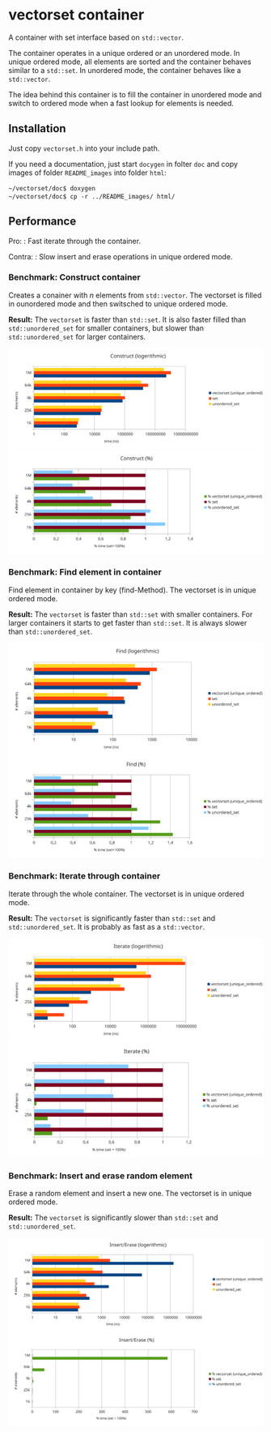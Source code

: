 # vectorset container

A container with set interface based on `std::vector`.

The container operates in a unique ordered or an unordered mode. In
unique ordered mode, all elements are sorted and the container behaves
similar to a `std::set`. In unordered mode, the container behaves like
a `std::vector`.

The idea behind this container is to fill the container in unordered
mode and switch to ordered mode when a fast lookup for elements is
needed.

## Installation

Just copy `vectorset.h` into your include path.

If you need a documentation, just start `docygen` in folter `doc` and copy images of folder `README_images` into folder `html`:

    ~/vectorset/doc$ doxygen
    ~/vectorset/doc$ cp -r ../README_images/ html/

## Performance

Pro:
: Fast iterate through the container.

Contra:
: Slow insert and erase operations in unique ordered mode.


### Benchmark: Construct container

Creates a conainer with _n_ elements from `std::vector`. The vectorset
is filled in ounordered mode and then switsched to unique ordered
mode.

**Result:** The `vectorset` is faster than `std::set`. It is also faster
filled than `std::unordered_set` for smaller containers, but slower
than `std::unordered_set` for larger containers.

![Chart: Construct (logerithmic)](README_images/Construct_log.svg)
![Chart: Construct (%)](README_images/Construct_percent.svg)


### Benchmark: Find element in container

Find element in container by key (find-Method). The vectorset is in
unique ordered mode.

**Result:** The `vectorset` is faster than `std::set` with smaller
containers. For larger containers it starts to get faster than
`std::set`. It is always slower than `std::unordered_set`.

![Chart: Find (logerithmic)](README_images/Find_log.svg)
![Chart: Find (%)](README_images/Find_percent.svg)

### Benchmark: Iterate through container

Iterate through the whole container. The vectorset is in
unique ordered mode.

**Result:** The `vectorset` is significantly faster than `std::set` and
`std::unordered_set`. It is probably as fast as a `std::vector`.


![Chart: Iterate (logerithmic)](README_images/Iter_log.svg)
![Chart: Iterate (%)](README_images/Iter_percent.svg)

### Benchmark: Insert and erase random element

Erase a random element and insert a new one. The vectorset is in
unique ordered mode.

**Result:** The `vectorset` is significantly slower than `std::set` and
`std::unordered_set`.

![Chart: Insert/Erase (logerithmic)](README_images/InsErase_log.svg)
![Chart: Insert/Erase (%)](README_images/InsErase_percent.svg)
